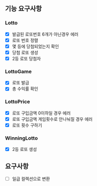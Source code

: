 ## 기능 요구사항
### Lotto
+ [x] 발급된 로또번호 6개가 아닌경우 에러
+ [x] 로또 번호 정렬
+ [x] 몇 등에 당첨되었는지 확인
+ [x] 당첨 로또 생성
+ [x] 2등 로또 당첨자

### LottoGame
+ [x] 로또 발급
+ [x] 총 수익률 확인

### LottoPrice
+ [x] 로또 구입금액 0이하일 경우 에러
+ [x] 로또 구입금액 게임횟수로 안나눠질 경우 에러
+ [x] 로또 횟수 구하기

### WinningLotto
+ [x] 2등 로또 생성

## 요구사항
+ [ ] 일급 컬렉션으로 변환